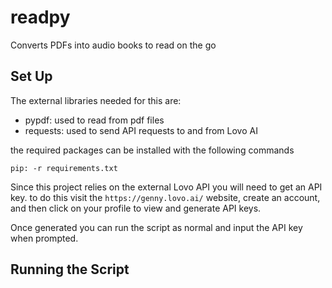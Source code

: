 # readpy

Converts PDFs into audio books to read on the go

## Set Up

The external libraries needed for this are:

- pypdf: used to read from pdf files
- requests: used to send API requests to and from Lovo AI

the required packages can be installed with the following commands

```
pip: -r requirements.txt
```

Since this project relies on the external Lovo API you will need to get an API key.
to do this visit the `https://genny.lovo.ai/` website, create an account, and then click on your profile to view and generate API keys.

Once generated you can run the script as normal and input the API key when prompted.

## Running the Script
